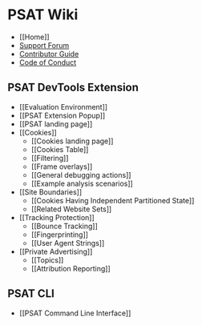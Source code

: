 # PSAT Wiki

- [[Home]]
- [Support Forum](https://github.com/GoogleChromeLabs/ps-analysis-tool/discussions/categories/support-forum)
- [Contributor Guide](https://github.com/GoogleChromeLabs/ps-analysis-tool/blob/master/docs/CONTRIBUTING.md)
- [Code of Conduct](https://github.com/GoogleChromeLabs/ps-analysis-tool/blob/master/docs/code-of-conduct.md)

## PSAT DevTools Extension

- [[Evaluation Environment]]
- [[PSAT Extension Popup]]
- [[PSAT landing page]]
- [[Cookies]]
  - [[Cookies landing page]]
  - [[Cookies Table]]
  - [[Filtering]]
  - [[Frame overlays]]
  - [[General debugging actions]]
  - [[Example analysis scenarios]]
- [[Site Boundaries]]
  - [[Cookies Having Independent Partitioned State]]
  - [[Related Website Sets]]
- [[Tracking Protection]]
  - [[Bounce Tracking]]
  - [[Fingerprinting]]
  - [[User Agent Strings]]
- [[Private Advertising]]
  - [[Topics]]
  - [[Attribution Reporting]]

## PSAT CLI

- [[PSAT Command Line Interface]]
